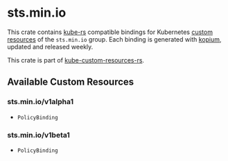 <!--
SPDX-FileCopyrightText: The kube-custom-resources-rs Authors
SPDX-License-Identifier: 0BSD
 -->

# sts.min.io

This crate contains [kube-rs](https://kube.rs/) compatible bindings for Kubernetes [custom resources](https://kubernetes.io/docs/tasks/extend-kubernetes/custom-resources/custom-resource-definitions/) of the `sts.min.io` group. Each binding is generated with [kopium](https://github.com/kube-rs/kopium), updated and released weekly.

This crate is part of [kube-custom-resources-rs](https://github.com/metio/kube-custom-resources-rs).

## Available Custom Resources

### sts.min.io/v1alpha1
- `PolicyBinding`
### sts.min.io/v1beta1
- `PolicyBinding`
